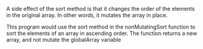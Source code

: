A side effect of the sort method is that it changes the order of the elements in the original array. In other words, it mutates the array in place.

This program would use the sort method in the nonMutatingSort function to sort the elements of an array in ascending order. The function returns a new array, and not mutate the globalArray variable
